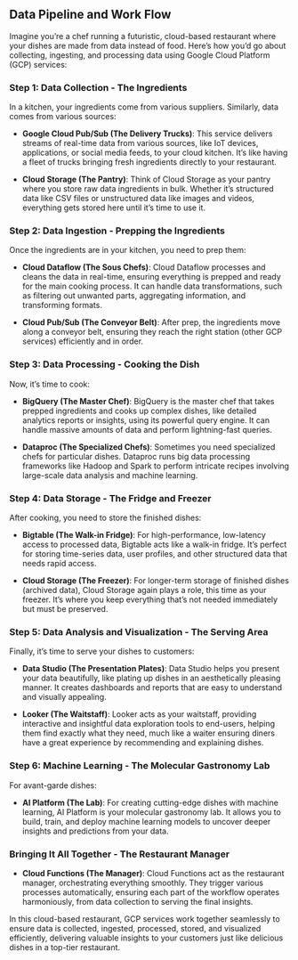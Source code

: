 ## Data Pipeline and Work Flow


Imagine you’re a chef running a futuristic, cloud-based restaurant where your dishes are made from data instead of food. Here’s how you’d go about collecting, ingesting, and processing data using Google Cloud Platform (GCP) services:

### Step 1: Data Collection - The Ingredients

In a kitchen, your ingredients come from various suppliers. Similarly, data comes from various sources:

- **Google Cloud Pub/Sub (The Delivery Trucks)**: This service delivers streams of real-time data from various sources, like IoT devices, applications, or social media feeds, to your cloud kitchen. It’s like having a fleet of trucks bringing fresh ingredients directly to your restaurant.
  
- **Cloud Storage (The Pantry)**: Think of Cloud Storage as your pantry where you store raw data ingredients in bulk. Whether it’s structured data like CSV files or unstructured data like images and videos, everything gets stored here until it’s time to use it.

### Step 2: Data Ingestion - Prepping the Ingredients

Once the ingredients are in your kitchen, you need to prep them:

- **Cloud Dataflow (The Sous Chefs)**: Cloud Dataflow processes and cleans the data in real-time, ensuring everything is prepped and ready for the main cooking process. It can handle data transformations, such as filtering out unwanted parts, aggregating information, and transforming formats.
  
- **Cloud Pub/Sub (The Conveyor Belt)**: After prep, the ingredients move along a conveyor belt, ensuring they reach the right station (other GCP services) efficiently and in order.

### Step 3: Data Processing - Cooking the Dish

Now, it’s time to cook:

- **BigQuery (The Master Chef)**: BigQuery is the master chef that takes prepped ingredients and cooks up complex dishes, like detailed analytics reports or insights, using its powerful query engine. It can handle massive amounts of data and perform lightning-fast queries.
  
- **Dataproc (The Specialized Chefs)**: Sometimes you need specialized chefs for particular dishes. Dataproc runs big data processing frameworks like Hadoop and Spark to perform intricate recipes involving large-scale data analysis and machine learning.

### Step 4: Data Storage - The Fridge and Freezer

After cooking, you need to store the finished dishes:

- **Bigtable (The Walk-in Fridge)**: For high-performance, low-latency access to processed data, Bigtable acts like a walk-in fridge. It’s perfect for storing time-series data, user profiles, and other structured data that needs rapid access.

- **Cloud Storage (The Freezer)**: For longer-term storage of finished dishes (archived data), Cloud Storage again plays a role, this time as your freezer. It’s where you keep everything that’s not needed immediately but must be preserved.

### Step 5: Data Analysis and Visualization - The Serving Area

Finally, it’s time to serve your dishes to customers:

- **Data Studio (The Presentation Plates)**: Data Studio helps you present your data beautifully, like plating up dishes in an aesthetically pleasing manner. It creates dashboards and reports that are easy to understand and visually appealing.

- **Looker (The Waitstaff)**: Looker acts as your waitstaff, providing interactive and insightful data exploration tools to end-users, helping them find exactly what they need, much like a waiter ensuring diners have a great experience by recommending and explaining dishes.

### Step 6: Machine Learning - The Molecular Gastronomy Lab

For avant-garde dishes:

- **AI Platform (The Lab)**: For creating cutting-edge dishes with machine learning, AI Platform is your molecular gastronomy lab. It allows you to build, train, and deploy machine learning models to uncover deeper insights and predictions from your data.

### Bringing It All Together - The Restaurant Manager

- **Cloud Functions (The Manager)**: Cloud Functions act as the restaurant manager, orchestrating everything smoothly. They trigger various processes automatically, ensuring each part of the workflow operates harmoniously, from data collection to serving the final insights.

In this cloud-based restaurant, GCP services work together seamlessly to ensure data is collected, ingested, processed, stored, and visualized efficiently, delivering valuable insights to your customers just like delicious dishes in a top-tier restaurant.

